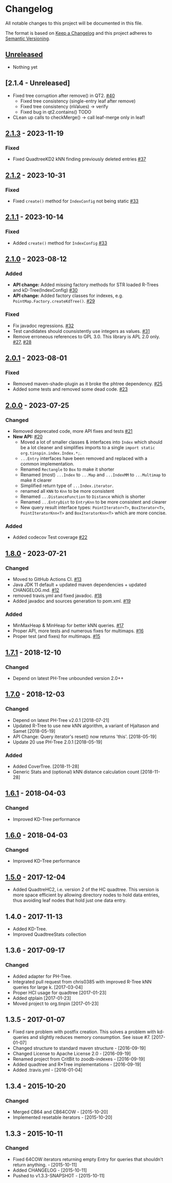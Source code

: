 # Changelog
All notable changes to this project will be documented in this file.

The format is based on [Keep a Changelog](http://keepachangelog.com/en/1.1.0/)
and this project adheres to [Semantic Versioning](http://semver.org/spec/v2.0.0.html).

## [Unreleased]

- Nothing yet

## [2.1.4 - Unreleased]

- Fixed tree corruption after remove() in QT2. [#40](https://github.com/tzaeschke/tinspin-indexes/issue/40)
  - Fixed tree consistency (single-entry leaf after remove)
  - Fixed tree consistency (nValues) -> verify
  - Fixed bug in qt2.contains()
TODO
- CLean up calls to checkMerge() -> call leaf-merge only in leaf!

## [2.1.3] - 2023-11-19

### Fixed
- Fixed QuadtreeKD2 kNN finding previously deleted entries [#37](https://github.com/tzaeschke/tinspin-indexes/issue/37)

## [2.1.2] - 2023-10-31

### Fixed
- Fixed `create()` method for `IndexConfig` not being static [#33](https://github.com/tzaeschke/tinspin-indexes/issue/35)

## [2.1.1] - 2023-10-14

### Fixed
- Added `create()` method for `IndexConfig` [#33](https://github.com/tzaeschke/tinspin-indexes/issue/33)

## [2.1.0] - 2023-08-12

### Added
- **API change:** Added missing factory methods for STR loaded R-Trees and kD-Tree(IndexConfig)
  [#30](https://github.com/tzaeschke/tinspin-indexes/pull/30)
- **API change:** Added factory classes for indexes, e.g. `PointMap.Factory.createKdTree()`.
  [#29](https://github.com/tzaeschke/tinspin-indexes/pull/29)

### Fixed
- Fix javadoc regressions. [#32](https://github.com/tzaeschke/tinspin-indexes/pull/32)
- Test candidates should counsistently use integers as values.
  [#31](https://github.com/tzaeschke/tinspin-indexes/pull/31)
- Remove erroneous references to GPL 3.0. This library is APL 2.0 only. 
  [#27](https://github.com/tzaeschke/tinspin-indexes/pull/27), [#28](https://github.com/tzaeschke/tinspin-indexes/pull/28)

## [2.0.1] - 2023-08-01

### Fixed
- Removed maven-shade-plugin as it broke the phtree dependency. [#25](https://github.com/tzaeschke/tinspin-indexes/issues/25)
- Added some tests and removed some dead code. [#23](https://github.com/tzaeschke/tinspin-indexes/pull/23)

## [2.0.0] - 2023-07-25

### Changed
- Removed deprecated code, more API fixes and tests [#21](https://github.com/tzaeschke/tinspin-indexes/pull/21)
- **New API:** [#20](https://github.com/tzaeschke/tinspin-indexes/pull/20)
  - Moved a lot of smaller classes & interfaces into `Index` which should be a lot cleaner and simplifies imports to a single `import static org.tinspin.index.Index.*;`.
  - `...Entry` interfaces have been removed and replaced with a common implementation.
  - Renamed `Rectangle` to `Box` to make it shorter
  - Renamed (most) `...Index` to `...Map` and `...IndexMM` to `...Multimap` to make it clearer
  - Simplified return type of `...Index.iterator`.
  - renamed all `KNN` to `Knn` to be more consistent
  - Renamed `...DistanceFunction` to `Distance` which is shorter
  - Renamed `...EntryDist` to `EntryKnn` to be more consistent and clearer
  - New query result interface types: `PointIterator<T>`, `BoxIterator<T>`, ` PointIteratorKnn<T>` and `BoxIteratorKnn<T>` which are more concise.

### Added
- Added codecov Test coverage [#22](https://github.com/tzaeschke/tinspin-indexes/pull/22)


## [1.8.0] - 2023-07-21

### Changed
- Moved to GitHub Actions CI. [#13](https://github.com/tzaeschke/tinspin-indexes/pull/13)
- Java JDK 11 default + updated maven dependencies + updated CHANGELOG.md. 
  [#12](https://github.com/tzaeschke/tinspin-indexes/pull/12)
- removed travis.yml and fixed javadoc. [#18](https://github.com/tzaeschke/tinspin-indexes/pull/18)
- Added javadoc and sources generation to pom.xml. [#19](https://github.com/tzaeschke/tinspin-indexes/pull/19)

### Added
- MinMaxHeap & MinHeap for better kNN queries. [#17](https://github.com/tzaeschke/tinspin-indexes/pull/17)
- Proper API, more tests and numerous fixes for multimaps. [#16](https://github.com/tzaeschke/tinspin-indexes/pull/16)
- Proper test (and fixes) for multimaps. [#15](https://github.com/tzaeschke/tinspin-indexes/pull/15)

## [1.7.1] - 2018-12-10

### Changed

- Depend on latest PH-Tree unbounded version 2.0++

## [1.7.0] - 2018-12-03

### Changed

- Depend on latest PH-Tree v2.0.1 [2018-07-21]
- Updated R-Tree to use new kNN algorithm, a variant of Hjaltason and Samet [2018-05-19]
- API Change: Query iterator's reset() now returns 'this'. [2018-05-19]
- Update 20 use PH-Tree 2.0.1 [2018-05-19]

### Added

- Added CoverTree. [2018-11-28]
- Generic Stats and (optional) kNN distance calculation count [2018-11-28]

## [1.6.1] - 2018-04-03

### Changed

- Improved KD-Tree performance

## [1.6.0] - 2018-04-03

### Changed

- Improved KD-Tree performance

## [1.5.0] - 2017-12-04

- Added QuadtreHC2, i.e. version 2 of the HC quadtree. This version is more space
  efficient by allowing directory nodes to hold data entries, thus avoiding
  leaf nodes that hold just one data entry.

## 1.4.0 - 2017-11-13

- Added KD-Tree.
- Improved QuadtreeStats collection

## 1.3.6 - 2017-09-17

### Changed

- Added adapter for PH-Tree.
- Integrated pull request from chris0385 with improved R-Tree kNN queries
  for large k. [2017-03-04]
- Proper HCI usage for quadtree [2017-01-23]
- Added qtplain [2017-01-23]
- Moved project to org.tinpin [2017-01-23]

## 1.3.5 - 2017-01-07

- Fixed rare problem with postfix creation. This solves a problem
  with kd-queries and slightly reduces memory consumption. See issue #7. [2017-01-07]
- Changed structure to standard maven structure - [2016-09-19]
- Changed License to Apache License 2.0 - [2016-09-19]
- Renamed project from CritBit to zoodb-indexes - [2016-09-19]
- Added quadtree and R*Tree implementations - [2016-09-19]
- Added .travis.yml - [2016-01-04]

## 1.3.4 - 2015-10-20

### Changed

- Merged CB64 and CB64COW - [2015-10-20]
- Implemented resetable iterators - [2015-10-20]

## 1.3.3 - 2015-10-11

### Changed

- Fixed 64COW iterators returning empty Entry for queries that shouldn't return anything. - [2015-10-11]
- Added CHANGELOG - [2015-10-11]
- Pushed to v1.3.3-SNAPSHOT - [2015-10-11]

[Unreleased]: https://github.com/tzaeschke/tinspin-indexes/compare/tinspin-indexes-2.1.3...HEAD
[2.1.3]: https://github.com/tzaeschke/tinspin-indexes/compare/tinspin-indexes-2.1.2...tinspin-indexes-2.1.3
[2.1.2]: https://github.com/tzaeschke/tinspin-indexes/compare/tinspin-indexes-2.1.1...tinspin-indexes-2.1.2
[2.1.1]: https://github.com/tzaeschke/tinspin-indexes/compare/tinspin-indexes-2.1.0...tinspin-indexes-2.1.1
[2.1.0]: https://github.com/tzaeschke/tinspin-indexes/compare/tinspin-indexes-2.0.1...tinspin-indexes-2.1.0
[2.0.1]: https://github.com/tzaeschke/tinspin-indexes/compare/tinspin-indexes-2.0.0...tinspin-indexes-2.0.1
[2.0.0]: https://github.com/tzaeschke/tinspin-indexes/compare/tinspin-indexes-1.8.0...tinspin-indexes-2.0.0
[1.8.0]: https://github.com/tzaeschke/tinspin-indexes/compare/tinspin-indexes-1.7.1...tinspin-indexes-1.8.0
[1.7.1]: https://github.com/tzaeschke/tinspin-indexes/compare/tinspin-indexes-1.7.0...tinspin-indexes-1.7.1
[1.7.0]: https://github.com/tzaeschke/tinspin-indexes/compare/tinspin-indexes-1.6.1...tinspin-indexes-1.7.0
[1.6.1]: https://github.com/tzaeschke/tinspin-indexes/compare/tinspin-indexes-1.6.0...tinspin-indexes-1.6.1
[1.6.0]: https://github.com/tzaeschke/tinspin-indexes/compare/tinspin-indexes-1.5.1...tinspin-indexes-1.6.0
[1.5.1]: https://github.com/tzaeschke/tinspin-indexes/compare/tinspin-indexes-1.5.0...tinspin-indexes-1.5.1
[1.5.0]: https://github.com/tzaeschke/tinspin-indexes/compare/tinspin-indexes-1.4.0...tinspin-indexes-1.5.0
[1.4.0]: https://github.com/tzaeschke/tinspin-indexes/compare/tinspin-indexes-1.3.6...tinspin-indexes-1.4.0
